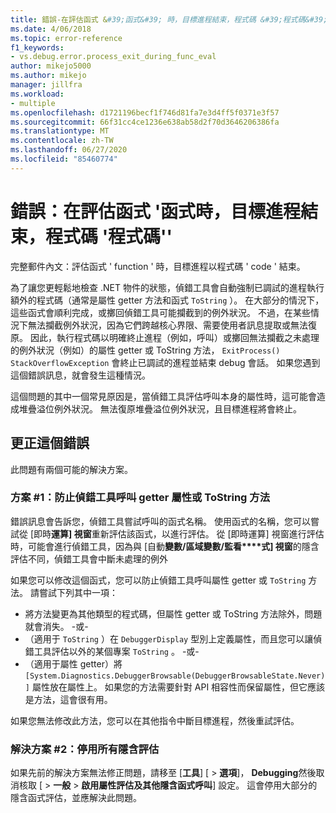 ```yaml
---
title: 錯誤-在評估函式 &#39;函式&#39; 時，目標進程結束，程式碼 &#39;程式碼&#39; |Microsoft Docs
ms.date: 4/06/2018
ms.topic: error-reference
f1_keywords:
- vs.debug.error.process_exit_during_func_eval
author: mikejo5000
ms.author: mikejo
manager: jillfra
ms.workload:
- multiple
ms.openlocfilehash: d1721196becf1f746d81fa7e3d4ff5f0371e3f57
ms.sourcegitcommit: 66f31cc4ce1236e638ab58d2f70d3646206386fa
ms.translationtype: MT
ms.contentlocale: zh-TW
ms.lasthandoff: 06/27/2020
ms.locfileid: "85460774"
---
```

# <a name="error-the-target-process-exited-with-code-39code39-while-evaluating-the-function-39function39"></a>錯誤：在評估函式 &#39;函式時，目標進程結束，程式碼 &#39;程式碼&#39;&#39;

完整郵件內文：評估函式 ' function ' 時，目標進程以程式碼 ' code ' 結束。

為了讓您更輕鬆地檢查 .NET 物件的狀態，偵錯工具會自動強制已調試的進程執行額外的程式碼（通常是屬性 getter 方法和函式 `ToString` ）。 在大部分的情況下，這些函式會順利完成，或擲回偵錯工具可能攔截到的例外狀況。 不過，在某些情況下無法攔截例外狀況，因為它們跨越核心界限、需要使用者訊息提取或無法復原。 因此，執行程式碼以明確終止進程（例如，呼叫）或擲回無法攔截之未處理的例外狀況（例如）的屬性 getter 或 ToString 方法， `ExitProcess()` `StackOverflowException` 會終止已調試的進程並結束 debug 會話。 如果您遇到這個錯誤訊息，就會發生這種情況。

這個問題的其中一個常見原因是，當偵錯工具評估呼叫本身的屬性時，這可能會造成堆疊溢位例外狀況。 無法復原堆疊溢位例外狀況，且目標進程將會終止。

## <a name="to-correct-this-error"></a>更正這個錯誤

此問題有兩個可能的解決方案。

### <a name="solution-1-prevent-the-debugger-from-calling-the-getter-property-or-tostring-method"></a>方案 #1：防止偵錯工具呼叫 getter 屬性或 ToString 方法 

錯誤訊息會告訴您，偵錯工具嘗試呼叫的函式名稱。 使用函式的名稱，您可以嘗試從 [即時**運算] 視窗**重新評估該函式，以進行評估。 從 [即時運算] 視窗進行評估時，可能會進行偵錯工具，因為與 [自動**變數/區域變數/監看****式] 視窗**的隱含評估不同，偵錯工具會中斷未處理的例外

如果您可以修改這個函式，您可以防止偵錯工具呼叫屬性 getter 或 `ToString` 方法。 請嘗試下列其中一項：

* 將方法變更為其他類型的程式碼，但屬性 getter 或 ToString 方法除外，問題就會消失。
    -或-
* （適用于 `ToString` ）在 `DebuggerDisplay` 型別上定義屬性，而且您可以讓偵錯工具評估以外的某個專案 `ToString` 。
    -或-
* （適用于屬性 getter）將 `[System.Diagnostics.DebuggerBrowsable(DebuggerBrowsableState.Never)]` 屬性放在屬性上。 如果您的方法需要針對 API 相容性而保留屬性，但它應該是方法，這會很有用。

如果您無法修改此方法，您可以在其他指令中斷目標進程，然後重試評估。

### <a name="solution-2-disable-all-implicit-evaluation"></a>解決方案 #2：停用所有隱含評估

如果先前的解決方案無法修正問題，請移至 [**工具**] [  >  **選項**]， **Debugging**然後取消核取 [  >  **一般**  >  **啟用屬性評估及其他隱含函式呼叫**] 設定。 這會停用大部分的隱含函式評估，並應解決此問題。
